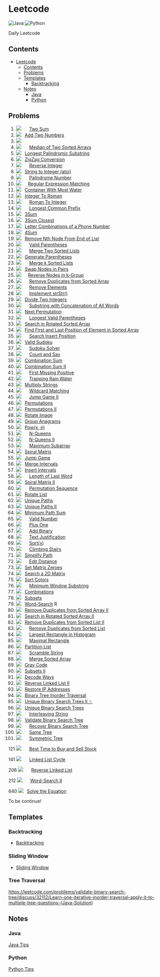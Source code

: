 # Leetcode

![Java](https://img.shields.io/badge/Language-Java-red.svg)  ![Python](https://img.shields.io/badge/Language-Python-blue.svg)

Daily Leetcode



## Contents

<!--ts-->
   * [Leetcode](#leetcode)
      * [Contents](#contents)
      * [Problems](#problems)
      * [Templates](#templates)
         * [Backtracking](#backtracking)
      * [Notes](#notes)
         * [Java](#java)
         * [Python](#python)

<!-- Added by: weiyizhi, at: 2020年12月28日 星期一 16时22分55秒 CST -->

<!--te-->



## Problems

1. ![](https://img.shields.io/badge/-Easy-%235cb85c.svg)&ensp; &ensp;&ensp;[Two Sum](Solved/1-Two-Sum/Two-Sum.md)
2. ![](https://img.shields.io/badge/-Medium-%23FFA500.svg)&ensp; [Add Two Numbers](Solved/2-Add-Two-Numbers/Add-Two-Numbers.md)
3. ![](https://img.shields.io/badge/-Medium-%23FFA500.svg) 
4. ![](https://img.shields.io/badge/-Hard-red.svg)&ensp;&ensp;&ensp; [Median of Two Sorted Arrays](https://leetcode.com/problems/median-of-two-sorted-arrays)  
5. ![](https://img.shields.io/badge/-Medium-%23FFA500.svg) &ensp;[Longest Palindromic Substring](Solved/5-Longest-Palindromic-Substring/Longest-Palindromic-Substring.md)
6. ![](https://img.shields.io/badge/-Medium-%23FFA500.svg) &ensp;[ZigZag Conversion](Solved/6-ZigZag-Conversion/ZigZag-Conversion.md)
7. ![](https://img.shields.io/badge/-Easy-%235cb85c.svg) &ensp;&ensp;&ensp;[Reverse Integer](Solved/7-Reverse-Integer/Reverse-Integer.md)
8. ![](https://img.shields.io/badge/-Medium-%23FFA500.svg) &ensp;[String to Integer (atoi)](Solved/8-String-to-Integer/String-to-Integer.md)
9. ![](https://img.shields.io/badge/-Easy-%235cb85c.svg)&ensp;&ensp;&ensp; [Palindrome Number](Solved/9-Palindrome-Number/Palindrome-Number.md)
10. ![](https://img.shields.io/badge/-Hard-red.svg)&ensp;&ensp;&ensp;[Regular Expression Matching](https://leetcode.com/problems/regular-expression-matching)
11. ![](https://img.shields.io/badge/-Medium-%23FFA500.svg)&ensp; [Container With Most Water](Solved/11-Container-With-Most-Water/Container-With-Most-Water.md)
12. ![](https://img.shields.io/badge/-Medium-%23FFA500.svg) &ensp;[Integer To Roman](Solved/12-Integer-To-Roman/Integer-To-Roman.md)
13. ![](https://img.shields.io/badge/-Easy-%235cb85c.svg)&ensp;&ensp;&ensp; [Roman To Integer](Solved/13-Roman-To-Integer/Roman-To-Integer.md)
14. ![](https://img.shields.io/badge/-Easy-%235cb85c.svg) &ensp;&ensp;&ensp;[Longest Common Prefix](Solved/14-Longest-Common-Prefix/Longest-Common-Prefix.md)
15. ![](https://img.shields.io/badge/-Medium-%23FFA500.svg)&ensp; [3Sum](Solved/15-3Sum/3Sum.md)
16. ![](https://img.shields.io/badge/-Medium-%23FFA500.svg) &ensp;[3Sum Closest](Solved/16-3Sum-Closest/3Sum-Closest.md)
17. ![](https://img.shields.io/badge/-Medium-%23FFA500.svg) &ensp;[Letter Combinations of a Phone Number](Solved/17-Letter-Combinations-of-a-Phone-Number/Letter-Combinations-of-a-Phone-Number.md)
18. ![](https://img.shields.io/badge/-Medium-%23FFA500.svg) &ensp;[4Sum](Solved/18-4Sum/4Sum.md)
19. ![](https://img.shields.io/badge/-Medium-%23FFA500.svg) &ensp;[Remove Nth Node From End of List](Solved/19-Remove-Nth-Node-From-End-of-List/Remove-Nth-Node-From-End-of-List.md)  
20. ![](https://img.shields.io/badge/-Easy-%235cb85c.svg) &ensp;&ensp;&ensp;[Valid Parentheses](Solved/20-Valid-Parentheses/Valid-Parentheses.md)  
21. ![](https://img.shields.io/badge/-Easy-%235cb85c.svg) &ensp;&ensp;&ensp;[Merge Two Sorted Lists](Solved/21-Merge-Two-Sorted-Lists/Merge-Two-Sorted-Lists.md)  
22. ![](https://img.shields.io/badge/-Medium-%23FFA500.svg) &ensp;[Generate Parentheses](Solved/22-Generate-Parentheses/Generate-Parentheses.md)  
23. ![](https://img.shields.io/badge/-Hard-red.svg)&ensp;&ensp;&ensp; [Merge k Sorted Lists](https://leetcode.com/problems/merge-k-sorted-lists)  
24. ![](https://img.shields.io/badge/-Medium-%23FFA500.svg) &ensp;[Swap Nodes in Pairs](Solved/24-Swap-Nodes-in-Pairs/Swap-Nodes-in-Pairs.md)  
25. ![](https://img.shields.io/badge/-Hard-red.svg)&ensp;&ensp;&ensp;[Reverse Nodes in k-Group](https://leetcode.com/problems/reverse-nodes-in-k-group)  
26. ![](https://img.shields.io/badge/-Easy-%235cb85c.svg) &ensp;&ensp;&ensp;[Remove Duplicates from Sorted Array](Solved/26-Remove-Duplicates-from-Sorted-Array/Remove-Duplicates-from-Sorted-Array.md)  
27. ![](https://img.shields.io/badge/-Easy-%235cb85c.svg) &ensp;&ensp;&ensp;[Remove Elements](Solved/27-Remove-Elements/Remove-Elements.md)
28. ![](https://img.shields.io/badge/-Easy-%235cb85c.svg)&ensp;&ensp;&ensp; [Implement strStr()](Solved/28-Implement-strStr()/Implement-strStr().md)  
29. ![](https://img.shields.io/badge/-Medium-%23FFA500.svg) &ensp;[Divide Two Integers](Solved/29-Divide-Two-Integers/Divide-Two-Integers.md)  
30. ![](https://img.shields.io/badge/-Hard-red.svg) &ensp;&ensp;&ensp;[Substring with Concatenation of All Words](https://leetcode.com/problems/substring-with-concatenation-of-all-words)
31. ![](https://img.shields.io/badge/-Medium-%23FFA500.svg) &ensp;[Next Permutation](Solved/31-Next-Permutation/Next-Permutation.md)
32. ![](https://img.shields.io/badge/-Hard-red.svg) &ensp;&ensp;&ensp;[Longest Valid Parentheses](https://leetcode.com/problems/longest-valid-parentheses)  
33. ![](https://img.shields.io/badge/-Medium-%23FFA500.svg) &ensp;[Search in Rotated Sorted Array](Solved/32-Search-in-Rotated-Sorted-Array/Search-in-Rotated-Sorted-Array.md)
34. ![](https://img.shields.io/badge/-Medium-%23FFA500.svg) &ensp;[Find First and Last Position of Element in Sorted Array](Solved/34-Find-First-and-Last-Position-of-Element-in-Sorted-Array/Find-First-and-Last-Position-of-Element-in-Sorted-Array.md)
35. ![](https://img.shields.io/badge/-Easy-%235cb85c.svg) &ensp;&ensp;&ensp;[Search Insert Position](Solved/35-Search-Insert-Position/Search-Insert-Position.md)
36. ![](https://img.shields.io/badge/-Medium-%23FFA500.svg) &ensp;[Valid Sudoku](Solved/36-Valid-Sudoku/Valid-Sudoku.md)
37. ![](https://img.shields.io/badge/-Hard-red.svg) &ensp;&ensp;&ensp;[Sudoku Solver](https://leetcode.com/problems/sudoku-solver)
38. ![](https://img.shields.io/badge/-Easy-%235cb85c.svg) &ensp;&ensp;&ensp;[Count and Say](Solved/38-Count-and-Say/Count-and-Say.md)
39. ![](https://img.shields.io/badge/-Medium-%23FFA500.svg) &ensp;[Combination Sum](Solved/39-Combination-Sum/Combination-Sum.md)
40. ![](https://img.shields.io/badge/-Medium-%23FFA500.svg) &ensp;[Combination Sum II](Solved/40-Combination-Sum-II/Combination-Sum-II.md)
41. ![](https://img.shields.io/badge/-Hard-red.svg) &ensp;&ensp;&ensp;[First Missing Positive](https://leetcode.com/problems/first-missing-positive)
42. ![](https://img.shields.io/badge/-Hard-red.svg) &ensp;&ensp;&ensp;[Trapping Rain Water](https://leetcode.com/problems/trapping-rain-water) 
43. ![](https://img.shields.io/badge/-Medium-%23FFA500.svg) &ensp;[Multiply Strings](Solved/43-Multiply-Strings/Multiply-Strings.md)
44. ![](https://img.shields.io/badge/-Hard-red.svg) &ensp;&ensp;&ensp;[Wildcard Matching](https://leetcode.com/problems/wildcard-matching)
45. ![](https://img.shields.io/badge/-Hard-red.svg) &ensp;&ensp;&ensp;[Jump Game II](https://leetcode.com/problems/jump-game-ii)  
46. ![](https://img.shields.io/badge/-Medium-%23FFA500.svg) &ensp;[Permutations](Solved/46-Permutations/Permutations.md)
47. ![](https://img.shields.io/badge/-Medium-%23FFA500.svg) &ensp;[Permutations II](Solved/47-Permutations-II/Permutations-II.md)
48. ![](https://img.shields.io/badge/-Medium-%23FFA500.svg) &ensp;[Rotate Image](Solved/48-Rotate-Image/Rotate-Image.md)
49. ![](https://img.shields.io/badge/-Medium-%23FFA500.svg) &ensp;[Group Anagrams](Solved/49-Group-Anagrams/Group-Anagrams.md)
50. ![](https://img.shields.io/badge/-Medium-%23FFA500.svg) &ensp;[Pow(x, n)](Solved/50-powx-n/powx-n.md)
51. ![](https://img.shields.io/badge/-Hard-red.svg) &ensp;&ensp;&ensp;[N-Queens](https://leetcode.com/problems/n-queens)  
52. ![](https://img.shields.io/badge/-Hard-red.svg) &ensp;&ensp;&ensp;[N-Queens II](https://leetcode.com/problems/n-queens-ii)  
53. ![](https://img.shields.io/badge/-Easy-%235cb85c.svg) &ensp;&ensp;&ensp;[Maximum Subarray](Solved/53-Maximum-Subarray/Maximum-Subarray.md)
54. ![](https://img.shields.io/badge/-Medium-%23FFA500.svg)&ensp; [Spiral Matrix](Solved/54-Spiral-Matrix/Spiral-Matrix.md)
55. ![](https://img.shields.io/badge/-Medium-%23FFA500.svg)&ensp; [Jump Game](Solved/55-Jump-Game/Jump-Game.md)
56. ![](https://img.shields.io/badge/-Medium-%23FFA500.svg)&ensp; [Merge Intervals](Solved/56-Merge-Intervals/Merge-Intervals.md)
57. ![](https://img.shields.io/badge/-Medium-%23FFA500.svg)&ensp; [Insert Intervals](Solved/57-Insert-Intervals/Insert-Intervals.md)
58. ![](https://img.shields.io/badge/-Easy-%235cb85c.svg) &ensp;&ensp;&ensp;[Length of Last Word](Solved/58-Length-of-Last-Word/Length-of-Last-Word.md)
59. ![](https://img.shields.io/badge/-Medium-%23FFA500.svg)&ensp; [Spiral Matrix II](Solved/59-Spiral-Matrix-II/Spiral-Matrix-II.md)
60. ![](https://img.shields.io/badge/-Hard-red.svg) &ensp;&ensp;&ensp;[Permutation Sequence](https://leetcode.com/problems/permutation-sequence)
61. ![](https://img.shields.io/badge/-Medium-%23FFA500.svg)&ensp; [Rotate List](Solved/61-Rotate-List/Rotate-List.md)
62. ![](https://img.shields.io/badge/-Medium-%23FFA500.svg)&ensp; [Unique Paths](Solved/62-Unique-Paths/Unique-Paths.md)
63. ![](https://img.shields.io/badge/-Medium-%23FFA500.svg)&ensp; [Unique Paths II](Solved/63-Unique-Paths-II/Unique-Paths-II.md)
64. ![](https://img.shields.io/badge/-Medium-%23FFA500.svg)&ensp; [Minimum Path Sum](Solved/64-Minimum-Path-Sum/Minimum-Path-Sum.md)
65. ![](https://img.shields.io/badge/-Hard-red.svg) &ensp;&ensp;&ensp;[Valid Number](https://leetcode.com/problems/valid-number) 
66. ![](https://img.shields.io/badge/-Easy-%235cb85c.svg) &ensp;&ensp;&ensp;[Plus One](Solved/66-Plus-One/Plus-One.md)
67. ![](https://img.shields.io/badge/-Easy-%235cb85c.svg) &ensp;&ensp;&ensp;[Add Binary](Solved/67-Add-Binary/Add-Binary.md)
68. ![](https://img.shields.io/badge/-Hard-red.svg) &ensp;&ensp;&ensp;[Text Justification](https://leetcode.com/problems/text-justification)
69. ![](https://img.shields.io/badge/-Easy-%235cb85c.svg) &ensp;&ensp;&ensp;[Sqrt(x)](Solved/69-Sqrtx/Sqrtx.md)
70. ![](https://img.shields.io/badge/-Easy-%235cb85c.svg) &ensp;&ensp;&ensp;[Climbing Stairs](Solved/70-Climbing-Stairs/Climbing-Stairs.md)
71. ![](https://img.shields.io/badge/-Medium-%23FFA500.svg)&ensp; [Simplify Path](Solved/71-Simplify-Path/Simplify-Path.md)
72. ![](https://img.shields.io/badge/-Hard-red.svg) &ensp;&ensp;&ensp;[Edit Distance](https://leetcode.com/problems/edit-distance)
73. ![](https://img.shields.io/badge/-Medium-%23FFA500.svg)&ensp; [Set Matrix Zeroes](Solved/73-Set-Matrix-Zeroes/Set-Matrix-Zeroes.md)
74. ![](https://img.shields.io/badge/-Medium-%23FFA500.svg)&ensp; [Search a 2D Matrix](Solved/74-Search-a-2D-Matrix/Search-a-2D-Matrix.md)
75. ![](https://img.shields.io/badge/-Medium-%23FFA500.svg)&ensp; [Sort Colors](Solved/75-Sort-Colors/Sort-Colors.md)
76. ![](https://img.shields.io/badge/-Hard-red.svg) &ensp;&ensp;&ensp;[Minimum Window Substring](Solved/76-Minimum-Window-Substring/Minimum-Window-Substring.md)
77. ![](https://img.shields.io/badge/-Medium-%23FFA500.svg) &ensp;[Combinations](Solved/77-Combinations/Combinations.md)
78. ![](https://img.shields.io/badge/-Medium-%23FFA500.svg) &ensp;[Subsets](Solved/78-Subsets/Subsets.md)
79. ![](https://img.shields.io/badge/-Medium-%23FFA500.svg) &ensp;[Word-Search](Solved/79-Word-Search/Word-Search.md) R
80. ![](https://img.shields.io/badge/-Medium-%23FFA500.svg) &ensp;[Remove Duplicates from Sorted Array II](Solved/80-Remove-Duplicates-from-Sorted-Array-II/Remove-Duplicates-from-Sorted-Array-II.md)
81. ![](https://img.shields.io/badge/-Medium-%23FFA500.svg) &ensp;[Search in Rotated Sorted Array II](Solved/81-Search-in-Rotated-Sorted-Array-II/Search-in-Rotated-Sorted-Array-II.md)
82. ![](https://img.shields.io/badge/-Medium-%23FFA500.svg) &ensp;[Remove Duplicates from Sorted List II](Solved/82-Remove-Duplicates-from-Sorted-List-II/Remove-Duplicates-from-Sorted-List-II.md)
83. ![](https://img.shields.io/badge/-Easy-%235cb85c.svg) &ensp;&ensp;&ensp;[Remove Duplicates from Sorted List](Solved/83-Remove-Duplicates-from-Sorted-List/Remove-Duplicates-from-Sorted-List.md)
84. ![](https://img.shields.io/badge/-Hard-red.svg) &ensp;&ensp;&ensp;[Largest Rectangle in Histogram](https://leetcode.com/problems/largest-rectangle-in-histogram)
85. ![](https://img.shields.io/badge/-Hard-red.svg) &ensp;&ensp;&ensp;[Maximal Rectangle](https://leetcode.com/problems/maximal-rectangle)
86. ![](https://img.shields.io/badge/-Medium-%23FFA500.svg) &ensp;[Partition List](Solved/86-Partition-List/Partition-List.md)
87. ![](https://img.shields.io/badge/-Hard-red.svg) &ensp;&ensp;&ensp;[Scramble String](https://leetcode.com/problems/scramble-string)
88. ![](https://img.shields.io/badge/-Easy-%235cb85c.svg)&ensp; &ensp;&ensp;[Merge Sorted Array](Solved/88-Merge-Sorted-Array/Merge-Sorted-Array.md)
89. ![](https://img.shields.io/badge/-Medium-%23FFA500.svg) &ensp;[Gray Code](Solved/89-Gray-Code/Gray-Code.md)
90. ![](https://img.shields.io/badge/-Medium-%23FFA500.svg) &ensp;[Subsets II](Solved/90-Subsets-II/Subsets-II.md)
91. ![](https://img.shields.io/badge/-Medium-%23FFA500.svg) &ensp;[Decode Ways](Solved/91-Decode-Ways/Decode-Ways.md)
92. ![](https://img.shields.io/badge/-Medium-%23FFA500.svg) &ensp;[Reverse Linked List II](Solved/92-Reverse-Linked-List-II/Reverse-Linked-List-II.md)
93. ![](https://img.shields.io/badge/-Medium-%23FFA500.svg) &ensp;[Restore IP Addresses](Solved/93-Restore-IP-Addresses/Restore-IP-Addresses.md)
94. ![](https://img.shields.io/badge/-Medium-%23FFA500.svg) &ensp;[Binary Tree Inorder Traversal](Solved/94-Binary-Tree-Inorder-Traversal/Binary-Tree-Inorder-Traversal.md)
95. ![](https://img.shields.io/badge/-Medium-%23FFA500.svg) &ensp;[Unique Binary Search Trees II ✨](Solved/95-Unique-Binary-Search-Trees-II/Unique-Binary-Search-Trees-II.md)
96. ![](https://img.shields.io/badge/-Medium-%23FFA500.svg) &ensp;[Unique Binary Search Trees](Solved/96-Unique-Binary-Search-Trees/Unique-Binary-Search-Trees.md)
97. ![](https://img.shields.io/badge/-Hard-red.svg) &ensp;&ensp;&ensp;[Interleaving String](https://leetcode.com/problems/interleaving-string) 
98. ![](https://img.shields.io/badge/-Medium-%23FFA500.svg) &ensp;[Validate Binary Search Tree](Solved/98-Validate-Binary-Search-Tree/Validate-Binary-Search-Tree.md)
99. ![](https://img.shields.io/badge/-Hard-red.svg) &ensp;&ensp;&ensp;[Recover Binary Search Tree](https://leetcode.com/problems/recover-binary-search-tree)
100. ![](https://img.shields.io/badge/-Easy-%235cb85c.svg) &ensp;&ensp;&ensp;[Same Tree](Solved/100-Same-Tree/Same-Tree.md)
101. ![](https://img.shields.io/badge/-Easy-%235cb85c.svg) &ensp;&ensp;&ensp;[Symmetric Tree](Solved/101-Symmetric-Tree/Symmetric-Tree.md)







121 ![](https://img.shields.io/badge/-Easy-%235cb85c.svg) &ensp;&ensp;&ensp;[Best Time to Buy and Sell Stock](Solved/121-Best-Time-to-Buy-and-Sell-Stock/Best-Time-to-Buy-and-Sell-Stock.md)  

141 ![](https://img.shields.io/badge/-Easy-%235cb85c.svg) &ensp;&ensp;&ensp;[Linked List Cycle](Solved/141-Linked-List-Cycle/Linked-List-Cycle.md)  

206 ![](https://img.shields.io/badge/-Easy-%235cb85c.svg)&ensp; &ensp;&ensp;[Reverse Linked List](Solved/206-Reverse-Linked-List/Reverse-Linked-List.md)

212 ![](https://img.shields.io/badge/-Hard-red.svg) &ensp;&ensp;&ensp;[Word-Search II](Solved/212-Word-Search-II/Word-Search-II.md) 

640 ![](https://img.shields.io/badge/-Medium-%23FFA500.svg)&ensp; [Solve the Equation](Solved/640-Solve-the-Equation/Solve-the-Equation.md)



To be continue!



## Templates

### Backtracking

- [Backtracking](Templates/Backtracking.md)



### Sliding Window

- [Sliding Window](Templates/Sliding-Window.md)



### Tree Traversal 

https://leetcode.com/problems/validate-binary-search-tree/discuss/32112/Learn-one-iterative-inorder-traversal-apply-it-to-multiple-tree-questions-(Java-Solution)



## Notes

### Java

[Java Tips](Java/Java.md)



### Python

[Python Tips](Python/Python.md)